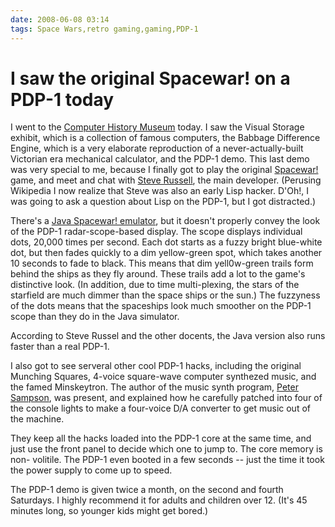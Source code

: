 ```yaml
---
date: 2008-06-08 03:14
tags: Space Wars,retro gaming,gaming,PDP-1
---
```


# I saw the original Spacewar! on a PDP-1 today

I went to the [Computer History Museum](http://www.computerhistory.org/)
today. I saw the Visual Storage exhibit, which is a collection of famous
computers, the Babbage Difference Engine, which is a very elaborate
reproduction of a never-actually-built Victorian era mechanical calculator,
and the PDP-1 demo. This last demo was very special to me, because I finally
got to play the original [Spacewar!](http://en.wikipedia.org/wiki/Spacewar%21)
game, and meet and chat with [Steve
Russell](http://en.wikipedia.org/wiki/Steve_Russell), the main developer.
(Perusing Wikipedia I now realize that Steve was also an early Lisp hacker.
D'Oh!, I was going to ask a question about Lisp on the PDP-1, but I got
distracted.)

There's a [Java Spacewar! emulator](http://spacewar.oversigma.com/), but it doesn't properly convey the
look of the PDP-1 radar-scope-based display. The scope displays individual
dots, 20,000 times per second. Each dot starts as a fuzzy bright blue-white
dot, but then fades quickly to a dim yellow-green spot, which takes another 10
seconds to fade to black. This means that dim yell0w-green trails form behind
the ships as they fly around. These trails add a lot to the game's distinctive
look. (In addition, due to time multi-plexing, the stars of the starfield are
much dimmer than the space ships or the sun.) The fuzzyness of the dots means
that the spaceships look much smoother on the PDP-1 scope than they do in the
Java simulator.

According to Steve Russel and the other docents, the Java
version also runs faster than a real PDP-1.

I also got to see serveral other
cool PDP-1 hacks, including the original Munching Squares, 4-voice square-wave
computer synthezed music, and the famed Minskeytron. The author of the music
synth program, [Peter
Sampson](http://www.computerhistory.org/pdp-1/index.php?f=theme&s=4&ss=5), was
present, and explained how he carefully patched into four of the console
lights to make a four-voice D/A converter to get music out of the machine.

They keep all the hacks loaded into the PDP-1 core at the same time, and just
use the front panel to decide which one to jump to. The core memory is non-
volitile. The PDP-1 even booted in a few seconds -- just the time it took the
power supply to come up to speed.

The PDP-1 demo is given twice a month, on
the second and fourth Saturdays. I highly recommend it for adults and children
over 12. (It's 45 minutes long, so younger kids might get bored.)
